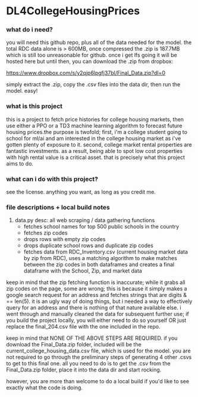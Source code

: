 # DL4CollegeHousingPrices

### what do i need?

you will need this github repo, plus all of the data needed for the model. the total RDC data alone is > 600MB, once compressed the .zip is 187.7MB which is still too unreasonable for github. once i get lfs going it will be hosted here but until then, you can download the .zip from dropbox:

https://www.dropbox.com/s/y2qjp6lpgfj37bl/Final_Data.zip?dl=0

simply extract the .zip, copy the .csv files into the data dir, then run the model. easy!

### what is this project

this is a project to fetch price histories for college housing markets, then use either a PPO or a TD3 machine learning algorithm to forecast future housing prices.the purpose is twofold; first, i'm a college student going to school for ml/ai and am interested in the college housing market as i've gotten plenty of exposure to it. second, college market rental properties are fantastic investments. as a result, being able to spot low cost properties with high rental value is a critical asset. that is precisely what this project aims to do.

### what can i do with this project?

see the license. anything you want, as long as you credit me.

### file descriptions + local build notes

1. data.py
  desc: all web scraping / data gathering functions
    - fetches school names for top 500 public schools in the country
    - fetches zip codes
    - drops rows with empty zip codes
    - drops duplicate school rows and duplicate zip codes
    - fetches data from RDC_Inventory.csv (current housing market data by zip from RDC), uses a matching algorithm to make matches between the zip codes in both dataframes and creates a final dataframe with the School, Zip, and market data

keep in mind that the zip fetching function is inaccurate; while it grabs all zip codes on the page, some are wrong; this is because it simply makes a google search request for an address and fetches strings that are digits & == len(5). it is an ugly way of doing things, but i needed a way to effectively query for an address and there is nothing of that nature available else. i went through and manually cleaned the data for subsequent further use; if you build the project locally, you will either need to do so yourself OR just replace the final_204.csv file with the one included in the repo.

keep in mind that NONE OF THE ABOVE STEPS ARE REQUIRED. if you download the Final_Data.zip folder, included will be the current_college_housing_data.csv file, which is used for the model. you are not required to go through the preliminary steps of generating 4 other .csvs to get to this final one. all you need to do is to get the .csv from the Final_Data.zip folder, place it into the data dir and start rocking.

however, you are more than welcome to do a local build if you'd like to see exactly what the code is doing.
